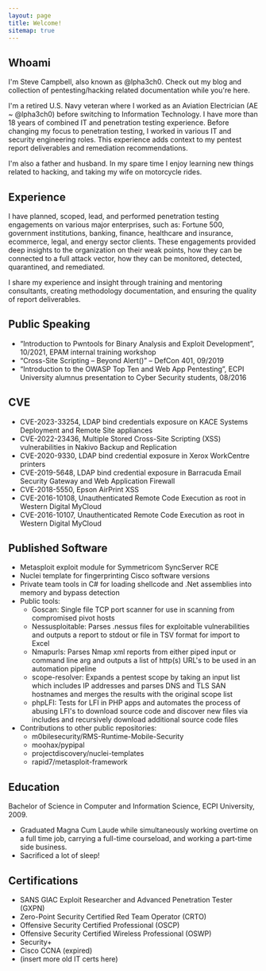 ```yaml
---
layout: page
title: Welcome!
sitemap: true
---
```

## Whoami
I'm Steve Campbell, also known as @lpha3ch0. Check out my blog and collection of pentesting/hacking related documentation while you're here.

I'm a retired U.S. Navy veteran where I worked as an Aviation Electrician (AE ~ @lpha3ch0) before switching to Information Technology. I have more than 18 years of combined IT and penetration testing experience. Before changing my focus to penetration testing, I worked in various IT and security engineering roles. This experience adds context to my pentest report deliverables and remediation recommendations.

I'm also a father and husband. In my spare time I enjoy learning new things related to hacking, and taking my wife on motorcycle rides.

## Experience

I have planned, scoped, lead, and performed penetration testing engagements on various major enterprises, such as: Fortune 500, government institutions, banking, finance, healthcare and insurance, ecommerce, legal, and energy sector clients. These engagements provided deep insights to the organization on their weak points, how they can be connected to a full attack vector, how they can be monitored, detected, quarantined, and remediated.

I share my experience and insight through training and mentoring consultants, creating methodology documentation, and ensuring the quality of report deliverables.

## Public Speaking

- “Introduction to Pwntools for Binary Analysis and Exploit Development”, 10/2021, EPAM internal training workshop
- “Cross-Site Scripting – Beyond Alert()” – DefCon 401, 09/2019
- “Introduction to the OWASP Top Ten and Web App Pentesting”, ECPI University alumnus presentation to Cyber Security students, 08/2016

## CVE

- CVE-2023-33254, LDAP bind credentials exposure on KACE Systems Deployment and Remote Site appliances
- CVE-2022-23436, Multiple Stored Cross-Site Scripting (XSS) vulnerabilities in Nakivo Backup and Replication
- CVE-2020-9330, LDAP bind credential exposure in Xerox WorkCentre printers
- CVE-2019-5648, LDAP bind credential exposure in Barracuda Email Security Gateway and Web Application Firewall
- CVE-2018-5550, Epson AirPrint XSS
- CVE-2016-10108, Unauthenticated Remote Code Execution as root in Western Digital MyCloud
- CVE-2016-10107, Unauthenticated Remote Code Execution as root in Western Digital MyCloud

## Published Software

- Metasploit exploit module for Symmetricom SyncServer RCE
- Nuclei template for fingerprinting Cisco software versions
- Private team tools in C# for loading shellcode and .Net assemblies into memory and bypass detection
- Public tools:
    - Goscan: Single file TCP port scanner for use in scanning from compromised pivot hosts
    - Nessusploitable: Parses .nessus files for exploitable vulnerabilities and outputs a report to stdout or file in TSV format for import to Excel
    - Nmapurls: Parses Nmap xml reports from either piped input or command line arg and outputs a list of http(s) URL's to be used in an automation pipeline
    - scope-resolver: Expands a pentest scope by taking an input list which includes IP addresses and parses DNS and TLS SAN hostnames and merges the results with the original scope list
    - phpLFI: Tests for LFI in PHP apps and automates the process of abusing LFI's to download source code and discover new files via includes and recursively download additional source code files
- Contributions to other public repositories:
    - m0bilesecurity/RMS-Runtime-Mobile-Security
    - moohax/pypipal
    - projectdiscovery/nuclei-templates
    - rapid7/metasploit-framework

## Education

Bachelor of Science in Computer and Information Science, ECPI University, 2009.
- Graduated Magna Cum Laude while simultaneously working overtime on a full time job, carrying a full-time courseload, and working a part-time side business.
- Sacrificed a lot of sleep!

## Certifications

- SANS GIAC Exploit Researcher and Advanced Penetration Tester (GXPN)
- Zero-Point Security Certified Red Team Operator (CRTO)
- Offensive Security Certified Professional (OSCP)
- Offensive Security Certified Wireless Professional (OSWP)
- Security+
- Cisco CCNA (expired)
- (insert more old IT certs here)